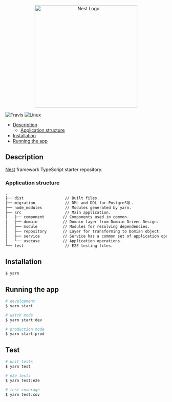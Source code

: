 <p align="center">
  <a href="http://nestjs.com/" target="blank"><img src="https://nestjs.com/img/logo_text.svg" width="320" alt="Nest Logo" /></a>
</p>

[travis-image]: https://api.travis-ci.org/nestjs/nest.svg?branch=master
[travis-url]: https://travis-ci.org/nestjs/nest
[linux-image]: https://img.shields.io/travis/nestjs/nest/master.svg?label=linux
[linux-url]: https://travis-ci.org/nestjs/nest
  

<a href="https://travis-ci.org/nestjs/nest"><img src="https://api.travis-ci.org/nestjs/nest.svg?branch=master" alt="Travis" /></a>
<a href="https://travis-ci.org/nestjs/nest"><img src="https://img.shields.io/travis/nestjs/nest/master.svg?label=linux" alt="Linux" /></a>

<!-- TOC -->

- [Description](#description)
    - [Application structure](#application-structure)
- [Installation](#installation)
- [Running the app](#running-the-app)

<!-- /TOC -->

## Description

[Nest](https://github.com/nestjs/nest) framework TypeScript starter repository.

### Application structure

```txt
.
├── dist                  // Built files.
├── migration             // DML and DDL for PostgreSQL.
├── node_modules          // Modules generated by yarn.
├── src                   // Main application.
│   ├── component        // Components used in common.
│   ├── domain           // Domain layer from Domain Driven Design.
│   ├── module           // Modules for resolving dependencies.
│   ├── repository       // Layer for transforming to Domian object.
│   ├── service          // Service has a common set of application operations.
│   └── usecase          // Application operations.
└── test                  // E2E testing files.
```

## Installation

```bash
$ yarn
```

## Running the app

```bash
# development
$ yarn start

# watch mode
$ yarn start:dev

# production mode
$ yarn start:prod
```

## Test

```bash
# unit tests
$ yarn test

# e2e tests
$ yarn test:e2e

# test coverage
$ yarn test:cov
```
